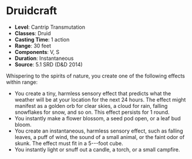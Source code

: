 # Druidcraft

- **Level**: Cantrip Transmutation
- **Classes**: Druid
- **Casting Time**: 1 action
- **Range**: 30 feet
- **Components**: V, S
- **Duration**: Instantaneous
- **Source**: 5.1 SRD (D&D 2014)

Whispering to the spirits of nature, you create one of the following effects within range: 
- You create a tiny, harmless sensory effect that predicts what the weather will be at your location for the next 24 hours. The effect might manifest as a golden orb for clear skies, a cloud for rain, falling snowflakes for snow, and so on. This effect persists for 1 round. 
- You instantly make a flower blossom, a seed pod open, or a leaf bud bloom. 
- You create an instantaneous, harmless sensory effect, such as falling leaves, a puff of wind, the sound of a small animal, or the faint odor of skunk. The effect must fit in a 5-­--foot cube. 
- You instantly light or snuff out a candle, a torch, or a small campfire.

